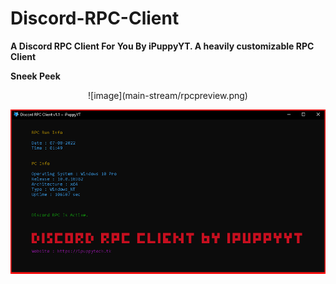 # Discord-RPC-Client
**A Discord RPC Client For You By iPuppyYT. A heavily customizable RPC Client**

**Sneek Peek**
<p align="center">
![image](main-stream/rpcpreview.png)

![image](main-stream/rpcpreview2.png)
</p>
